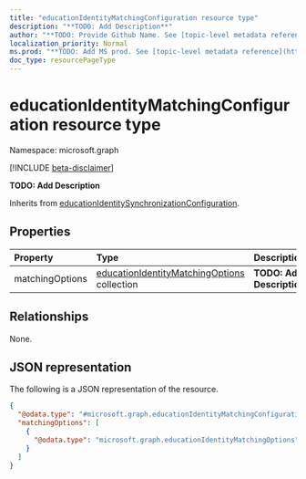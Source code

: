 ```yaml
---
title: "educationIdentityMatchingConfiguration resource type"
description: "**TODO: Add Description**"
author: "**TODO: Provide Github Name. See [topic-level metadata reference](https://msgo.azurewebsites.net/add/document/guidelines/metadata.html#topic-level-metadata)**"
localization_priority: Normal
ms.prod: "**TODO: Add MS prod. See [topic-level metadata reference](https://msgo.azurewebsites.net/add/document/guidelines/metadata.html#topic-level-metadata)**"
doc_type: resourcePageType
---
```


# educationIdentityMatchingConfiguration resource type

Namespace: microsoft.graph

[!INCLUDE [beta-disclaimer](../../includes/beta-disclaimer.md)]

**TODO: Add Description**


Inherits from [educationIdentitySynchronizationConfiguration](../resources/educationidentitysynchronizationconfiguration.md).

## Properties
|Property|Type|Description|
|:---|:---|:---|
|matchingOptions|[educationIdentityMatchingOptions](../resources/educationidentitymatchingoptions.md) collection|**TODO: Add Description**|

## Relationships
None.

## JSON representation
The following is a JSON representation of the resource.
<!-- {
  "blockType": "resource",
  "@odata.type": "microsoft.graph.educationIdentityMatchingConfiguration"
}
-->
``` json
{
  "@odata.type": "#microsoft.graph.educationIdentityMatchingConfiguration",
  "matchingOptions": [
    {
      "@odata.type": "microsoft.graph.educationIdentityMatchingOptions"
    }
  ]
}
```

